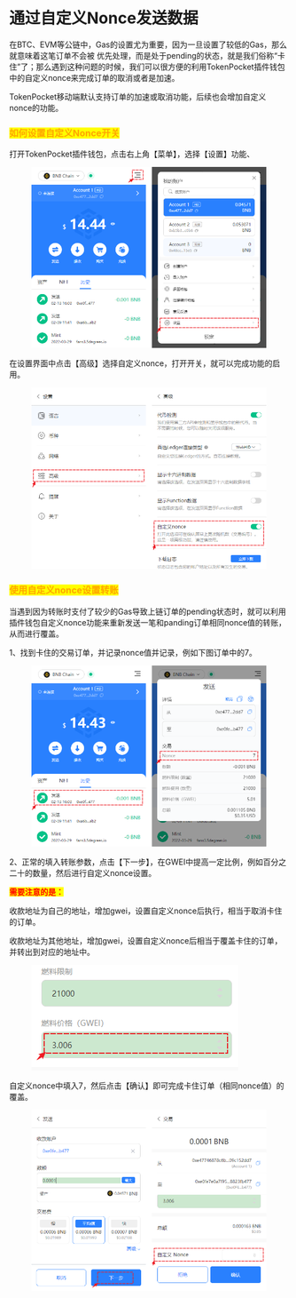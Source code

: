 # 通过自定义Nonce发送数据

在BTC、EVM等公链中，Gas的设置尤为重要，因为一旦设置了较低的Gas，那么就意味着这笔订单不会被 优先处理，而是处于pending的状态，就是我们俗称“卡住”了；那么遇到这种问题的时候，我们可以很方便的利用TokenPocket插件钱包中的自定义nonce来完成订单的取消或者是加速。

TokenPocket移动端默认支持订单的加速或取消功能，后续也会增加自定义nonce的功能。

### <mark style="color:orange;">如何设置自定义Nonce开关</mark> <a href="#1" id="1"></a>

打开TokenPocket插件钱包，点击右上角【菜单】，选择【设置】功能、

<figure><img src="../../.gitbook/assets/1 (1) (1).png" alt=""><figcaption></figcaption></figure>

在设置界面中点击【高级】选择自定义nonce，打开开关，就可以完成功能的启用。

<figure><img src="../../.gitbook/assets/2 (2) (5) (1).png" alt=""><figcaption></figcaption></figure>

### <mark style="color:orange;">使用自定义nonce设置转账</mark> <a href="#2" id="2"></a>

当遇到因为转账时支付了较少的Gas导致上链订单的pending状态时，就可以利用插件钱包自定义nonce功能来重新发送一笔和panding订单相同nonce值的转账，从而进行覆盖。

1、找到卡住的交易订单，并记录nonce值并记录，例如下图订单中的7。

<figure><img src="../../.gitbook/assets/3 (4) (2).png" alt=""><figcaption></figcaption></figure>

2、正常的填入转账参数，点击【下一步】，在GWEI中提高一定比例，例如百分之二十的数量，然后进行自定义nonce设置。

<mark style="color:red;">**需要注意的是：**</mark>

收款地址为自己的地址，增加gwei，设置自定义nonce后执行，相当于取消卡住的订单。

收款地址为其他地址，增加gwei，设置自定义nonce后相当于覆盖卡住的订单，并转出到对应的地址中。

<figure><img src="../../.gitbook/assets/image (1) (1).png" alt=""><figcaption></figcaption></figure>

自定义nonce中填入7，然后点击【确认】即可完成卡住订单（相同nonce值）的覆盖。

<figure><img src="../../.gitbook/assets/4 (1) (2).png" alt=""><figcaption></figcaption></figure>
